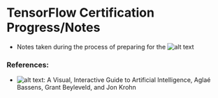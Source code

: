 # TensorFlow Certification Progress/Notes
- Notes taken during the process of preparing for the ![alt text](https://www.tensorflow.org/certificate "TensorFlow Certification Exam")

### References:
- ![alt text](https://www.amazon.co.uk/Deep-Learning-Illustrated-Intelligence-Addison-Wesley/dp/0135116694 "Deep Learning Illustrated"): A Visual, Interactive Guide to Artificial Intelligence, Aglaé Bassens, Grant Beyleveld, and Jon Krohn

